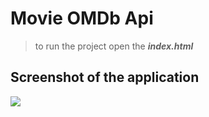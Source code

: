 # Movie OMDb Api
> to run the project
> open the ***index.html*** 

## Screenshot of the application
![](https://github.com/AdityaAnandKrishna/Movie_omdb_api/screenshot/screenshot.png)
